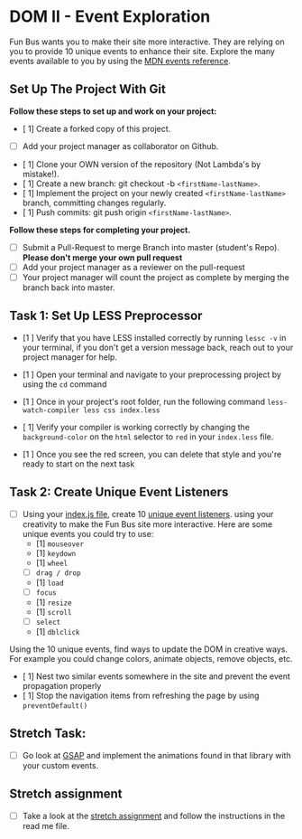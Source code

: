 # DOM II - Event Exploration

Fun Bus wants you to make their site more interactive. They are relying on you to provide 10 unique events to enhance their site. Explore the many events available to you by using the [MDN events reference](https://developer.mozilla.org/en-US/docs/Web/Events).

## Set Up The Project With Git

**Follow these steps to set up and work on your project:**

* [ 1] Create a forked copy of this project.
* [ ] Add your project manager as collaborator on Github.
* [ 1] Clone your OWN version of the repository (Not Lambda's by mistake!).
* [ 1] Create a new branch: git checkout -b `<firstName-lastName>`.
* [ 1] Implement the project on your newly created `<firstName-lastName>` branch, committing changes regularly.
* [ 1] Push commits: git push origin `<firstName-lastName>`.

**Follow these steps for completing your project.**

* [ ] Submit a Pull-Request to merge <firstName-lastName> Branch into master (student's  Repo). **Please don't merge your own pull request**
* [ ] Add your project manager as a reviewer on the pull-request
* [ ] Your project manager will count the project as complete by merging the branch back into master.

## Task 1: Set Up LESS Preprocessor

* [1 ] Verify that you have LESS installed correctly by running `lessc -v` in your terminal, if you don't get a version message back, reach out to your project manager for help.

* [1 ] Open your terminal and navigate to your preprocessing project by using the `cd` command

* [1 ] Once in your project's root folder, run the following command `less-watch-compiler less css index.less`

* [ 1] Verify your compiler is working correctly by changing the `background-color` on the `html` selector to `red` in your `index.less` file.

* [1 ] Once you see the red screen, you can delete that style and you're ready to start on the next task

## Task 2: Create Unique Event Listeners

* [ ] Using your [index.js file](js/index.js), create 10 [unique event listeners](https://developer.mozilla.org/en-US/docs/Web/Events). using your creativity to make the Fun Bus site more interactive.  Here are some unique events you could try to use: 
	* [1] `mouseover`
	* [1] `keydown`
	* [1] `wheel`
	* [ ] `drag / drop`
	* [1] `load`
	* [ ] `focus`
	* [1] `resize`
	* [1] `scroll`
	* [ ] `select`
	* [1] `dblclick`

Using the 10 unique events, find ways to update the DOM in creative ways. For example you could change colors, animate objects, remove objects, etc.

* [ 1] Nest two similar events somewhere in the site and prevent the event propagation properly
* [ 1] Stop the navigation items from refreshing the page by using `preventDefault()`

## Stretch Task:

* [ ] Go look at [GSAP](https://greensock.com/) and implement the animations found in that library with your custom events.

## Stretch assignment

* [ ] Take a look at the [stretch assignment](stretch-assignment) and follow the instructions in the read me file.
